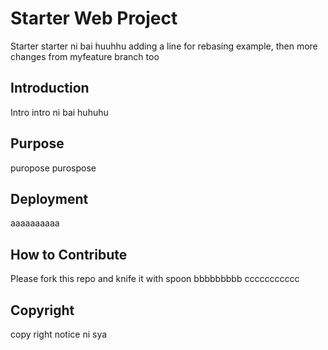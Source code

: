 # Starter Web Project
Starter starter ni bai huuhhu adding a line for rebasing example, then more changes from myfeature branch too
## Introduction
Intro intro ni bai huhuhu
## Purpose 
puropose purospose
## Deployment
aaaaaaaaaa
## How to Contribute
Please fork this repo and knife it with spoon
bbbbbbbbb
ccccccccccc
## Copyright
copy right notice ni sya